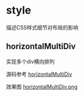 # style
描述CSS样式细节对布局的影响

## horizontalMultiDiv
实现多个div横向排列

源码参考 [horizontalMultiDiv](https://github.com/mandyJiai/style/tree/master/horizontalMultiDiv '实现多个div横向排列')

效果图 [horizontalMultiDiv.png](https://github.com/mandyJiai/rendering/blob/master/horizontalMultiDiv.png '实现多个div横向排列.png')